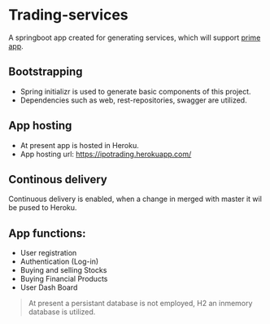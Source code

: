 # Trading-services
A springboot app created for generating services, which will support [prime app](https://github.com/Dhruvaraju/prime).

## Bootstrapping
- Spring initializr is used to generate basic components of this project.
- Dependencies such as web, rest-repositories, swagger are utilized.

## App hosting
- At present app is hosted in Heroku.
- App hosting url: https://ipotrading.herokuapp.com/

## Continous delivery
Continuous delivery is enabled, when a change in merged with master it wil be pused to Heroku.
 
 ## App functions:
 - User registration
 - Authentication (Log-in) 
 - Buying and selling Stocks
 - Buying Financial Products
 - User Dash Board
 
 > At present a persistant database is not employed, H2 an inmemory database is utilized.
